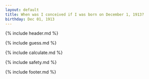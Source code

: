 ```yaml
---
layout: default
title: When was I conceived if I was born on December 1, 1913?
birthday: Dec 01, 1913
---
```


{% include header.md %}

{% include guess.md %}

{% include calculate.md %}

{% include safety.md %}

{% include footer.md %}



